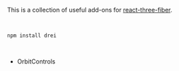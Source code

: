 This is a collection of useful add-ons for [react-three-fiber](https://github.com/react-spring/react-three-fiber).

<br />

    npm install drei

<br />

- OrbitControls

